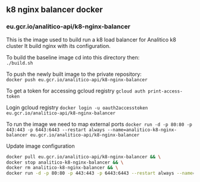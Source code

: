 
## k8 nginx balancer docker
### eu.gcr.io/analitico-api/k8-nginx-balancer

This is the image used to build run a k8 load balancer for Analitico k8 cluster
It build nginx with its configuration.

To build the baseline image cd into this directory then:  
`./build.sh`

To push the newly built image to the private repository:  
`docker push eu.gcr.io/analitico-api/k8-nginx-balancer`

To get a token for accessing gcloud registry
`gcloud auth print-access-token`

Login gcloud registry
`docker login -u oauth2accesstoken eu.gcr.io/analitico-api/k8-nginx-balancer`

To run the image we need to map external ports
`docker run -d -p 80:80 -p 443:443 -p 6443:6443 --restart always --name=analitico-k8-nginx-balancer eu.gcr.io/analitico-api/k8-nginx-balancer`

Update image configuration

```bash
docker pull eu.gcr.io/analitico-api/k8-nginx-balancer && \
docker stop analitico-k8-nginx-balancer && \
docker rm analitico-k8-nginx-balancer && \
docker run -d -p 80:80 -p 443:443 -p 6443:6443 --restart always --name=analitico-k8-nginx-balancer eu.gcr.io/analitico-api/k8-nginx-balancer
```